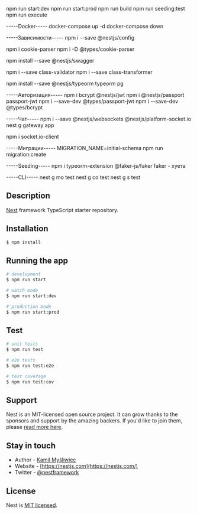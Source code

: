 npm run start:dev
npm run start:prod
npm run build
npm run seeding:test
npm run execute 

-----Docker-----
docker-compose up -d
docker-compose down

-----Зависимости-----
npm i --save @nestjs/config
 
npm i cookie-parser
npm i -D @types/cookie-parser

npm install --save @nestjs/swagger

npm i --save class-validator
npm i --save class-transformer

npm install --save @nestjs/typeorm typeorm pg

-----Авторизация-----
npm i bcrypt @nestjs/jwt
npm i @nestjs/passport passport-jwt
npm i --save-dev @types/passport-jwt
npm i --save-dev @types/bcrypt


-----Чат-----
npm i --save @nestjs/websockets @nestjs/platform-socket.io
nest g gateway app

npm i socket.io-client
 


-----Миграции-----
MIGRATION_NAME=initial-schema npm run migration:create
 
-----Seeding-----
npm i typeorm-extension @faker-js/faker
faker - хуета

-----CLI-----
nest g mo test
nest g co test
nest g s test


## Description

[Nest](https://github.com/nestjs/nest) framework TypeScript starter repository.

## Installation

```bash
$ npm install
```

## Running the app

```bash
# development
$ npm run start

# watch mode
$ npm run start:dev

# production mode
$ npm run start:prod
```

## Test

```bash
# unit tests
$ npm run test

# e2e tests
$ npm run test:e2e

# test coverage
$ npm run test:cov
```

## Support

Nest is an MIT-licensed open source project. It can grow thanks to the sponsors and support by the amazing backers. If you'd like to join them, please [read more here](https://docs.nestjs.com/support).

## Stay in touch

- Author - [Kamil Myśliwiec](https://kamilmysliwiec.com)
- Website - [https://nestjs.com](https://nestjs.com/)
- Twitter - [@nestframework](https://twitter.com/nestframework)

## License

Nest is [MIT licensed](LICENSE).
